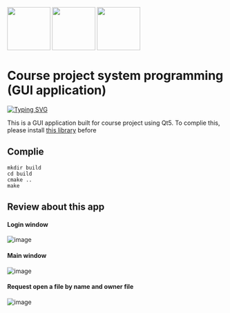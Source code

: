 <img src="https://media.giphy.com/media/WUlplcMpOCEmTGBtBW/giphy.gif" width="100">

<img src="https://media2.giphy.com/media/ZEUODEtQiUZWGg6IHR/giphy.gif" width="100">
<img src="https://i.giphy.com/media/jNNUsQaAx0myWAXw1h/giphy.webp" width="100">

# Course project system programming (GUI application)

[![Typing SVG](https://readme-typing-svg.demolab.com?font=Fira+Code&pause=1000&color=0FF74B&width=1000&lines=Реализация+хранилища+с+дискреционным+контролем+доступа)](https://git.io/typing-svg)

This is a GUI application built for course project using Qt5.
To complie this, please install [this library](https://github.com/JirenMTA/CoureProject_SystemProgramming/tree/main/ServerSide/IncludeMake) before

## Complie
```
mkdir build
cd build
cmake ..
make
```

## Review about this app

#### Login window 
![image](https://user-images.githubusercontent.com/91962461/232251962-182694fd-ad91-4897-8677-2415b8d59525.png)

#### Main window
![image](https://github.com/JirenMTA/GUICoureProject/assets/91962461/214010dd-4002-41f4-8b72-88d2b79da13e)

#### Request open a file by name and owner file
![image](https://user-images.githubusercontent.com/91962461/232251915-faea7dfa-a480-408d-b82e-7ef009bbd6c0.png)
